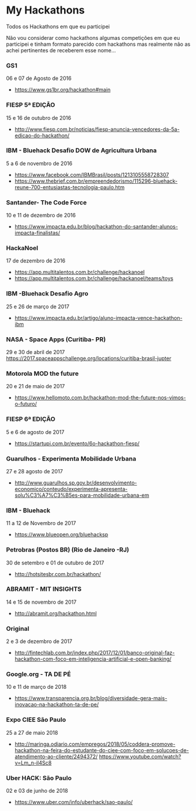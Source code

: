 # My Hackathons
Todos os Hackathons em que eu participei

Não vou considerar como hackathons algumas competições em que eu participei e tinham formato parecido com hackathons mas realmente não as achei pertinentes de receberem esse nome...

### GS1 
06 e 07 de Agosto de 2016  
- https://www.gs1br.org/hackathon#main

### FIESP 5ª EDIÇÃO 
 15 e 16 de outubro de 2016
- http://www.fiesp.com.br/noticias/fiesp-anuncia-vencedores-da-5a-edicao-do-hackathon/

### IBM - Bluehack Desafio DOW de Agricultura Urbana 
5 a 6 de novembro de 2016  
- https://www.facebook.com/IBMBrasil/posts/1213105558728307
- https://www.thebrief.com.br/empreendedorismo/115296-bluehack-reune-700-entusiastas-tecnologia-paulo.htm

### Santander- The Code Force 
10 e 11 de dezembro de 2016
- https://www.impacta.edu.br/blog/hackathon-do-santander-alunos-impacta-finalistas/

### HackaNoel 
17 de dezembro de 2016
- https://app.multitalentos.com.br/challenge/hackanoel 
- https://app.multitalentos.com.br/challenge/hackanoel/teams/toys

### IBM -Bluehack Desafio Agro
25 e 26 de março de 2017 
- https://www.impacta.edu.br/artigo/aluno-impacta-vence-hackathon-ibm

### NASA - Space Apps (Curitiba- PR) 
29 e 30 de abril de 2017 
https://2017.spaceappschallenge.org/locations/curitiba-brasil-jupter

### Motorola MOD the future 
20 e 21 de maio de 2017
- https://www.hellomoto.com.br/hackathon-mod-the-future-nos-vimos-o-futuro/

### FIESP 6ª EDIÇÃO 
5 e 6 de agosto de 2017 
- https://startupi.com.br/evento/6o-hackathon-fiesp/

### Guarulhos - Experimenta Mobilidade Urbana 
27 e 28 agosto de 2017 
- http://www.guarulhos.sp.gov.br/desenvolvimento-economico/conteudo/experimenta-apresenta-solu%C3%A7%C3%B5es-para-mobilidade-urbana-em

### IBM - Bluehack 
11 a 12 de Novembro de 2017 
- https://www.blueopen.org/bluehacksp

### Petrobras (Postos BR) (Rio de Janeiro -RJ) 
30 de setembro e 01 de outubro de 2017 
- http://hotsitesbr.com.br/hackathon/

### ABRAMIT - MIT INSIGHTS 
14 e 15 de novembro de 2017 
- http://abramit.org/hackathon.html

### Original  
2 e 3 de dezembro de 2017 
- http://fintechlab.com.br/index.php/2017/12/01/banco-original-faz-hackathon-com-foco-em-inteligencia-artificial-e-open-banking/
 
### Google.org - TA DE PÉ 
10 e 11 de março de 2018 
- https://www.transparencia.org.br/blog/diversidade-gera-mais-inovacao-na-hackathon-ta-de-pe/

### Expo CIEE São Paulo 
25 a 27 de maio 2018 
- http://maringa.odiario.com/empregos/2018/05/coddera-promove-hackathon-na-feira-do-estudante-do-ciee-com-foco-em-solucoes-de-atendimento-ao-cliente/2494372/
https://www.youtube.com/watch?v=Lm_n-il4Sc8

### Uber HACK: São Paulo 
02 e 03 de junho de 2018 
- https://www.uber.com/info/uberhack/sao-paulo/



